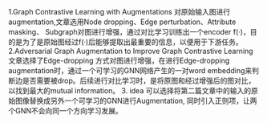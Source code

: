 1.Graph Contrastive Learning with Augmentations
对原始输入图进行augmentation,文章选用Node dropping、Edge perturbation、Attribute masking、 Subgraph对图进行增强，通过对比学习训练出一个encoder f(·)，目的是为了是原始图经过f(·)后能够提取出最重要的信息，以便用于下游任务。
2.Adversarial Graph Augmentation to Improve Graph Contrastive Learning
文章选择了Edge-dropping 方式对图进行增强，在进行Edge-dropping augmentation时，通过一个可学习的GNN网络产生的一对word embedding来判断边是否需要被drop。后续进行对比学习时，是将原图和经过增强后的图对比，以找到最大的mutual information。
3. idea
可以选择将第二篇文章中的输入的原始图像替换成另外一个可学习的GNN进行Augmentation, 同时引入正则项，让两个GNN不会向同一个方向学习发展。
